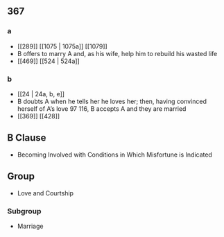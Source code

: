 ## 367
### a
- [[289]] [[1075 | 1075a]] [[1079]] 
- B offers to marry A and, as his wife, help him to rebuild his wasted life
- [[469]] [[524 | 524a]] 

### b
- [[24 | 24a, b, e]] 
- B doubts A when he tells her he loves her; then, having convinced herself of A’s love 97 116, B accepts A and they are married
- [[369]] [[428]] 

## B Clause
- Becoming Involved with Conditions in Which Misfortune is Indicated

## Group
- Love and Courtship

### Subgroup
- Marriage

